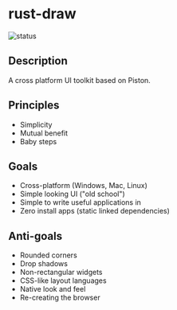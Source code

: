 # rust-draw

![status](https://travis-ci.org/bgard6977/rust-draw.svg?branch=master)

## Description

A cross platform UI toolkit based on Piston.

## Principles

- Simplicity
- Mutual benefit
- Baby steps

## Goals

- Cross-platform (Windows, Mac, Linux)
- Simple looking UI ("old school")
- Simple to write useful applications in
- Zero install apps (static linked dependencies)

## Anti-goals

- Rounded corners
- Drop shadows
- Non-rectangular widgets
- CSS-like layout languages
- Native look and feel
- Re-creating the browser
